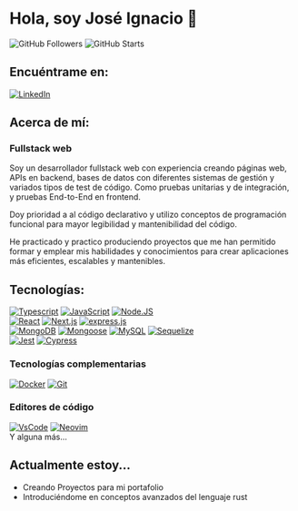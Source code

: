 # Hola, soy José Ignacio 🗿

![GitHub Followers](https://img.shields.io/github/followers/JoseIgnacioGc?style=social)
![GitHub Starts](https://img.shields.io/github/stars/JoseIgnacioGc?style=social)

## Encuéntrame en:

[![LinkedIn](https://img.shields.io/badge/LinkedIn-José_Ignacio-0077B5?style=for-the-badge&logo=linkedin&logoColor=white&labelColor=101010)](https://www.linkedin.com/in/joseignaciogc/)

<!-- [![Web](https://img.shields.io/badge/<e.g. jose.com>-14a1f0?style=for-the-badge&logo=dev.to&logoColor=white&labelColor=101010)](<e.g. jose.com>) -->

## Acerca de mí:

### Fullstack web

Soy un desarrollador fullstack web con experiencia creando páginas web, APIs en backend, bases de datos con diferentes sistemas de gestión y variados tipos de test de código. Como pruebas unitarias y de integración, y pruebas End-to-End en frontend.

Doy prioridad a al código declarativo y utilizo conceptos de programación funcional para mayor legibilidad y mantenibilidad del código.

He practicado y practico produciendo proyectos que me han permitido formar y emplear mis habilidades y conocimientos para crear aplicaciones más eficientes, escalables y mantenibles.

## Tecnologías:

[![Typescript](https://img.shields.io/badge/Typescript-007acc?style=for-the-badge&logo=typescript&logoColor=white&labelColor=101010)]()
[![JavaScript](https://img.shields.io/badge/JavaScript-F0DB4F?style=for-the-badge&logo=javascript&logoColor=white&labelColor=101010)]()
[![Node.JS](https://img.shields.io/badge/Node.JS-3c873a?style=for-the-badge&logo=node.js&logoColor=white&labelColor=101010)]()
</br>
[![React](https://img.shields.io/badge/React-00d8ff?style=for-the-badge&logo=react&logoColor=white&labelColor=101010)]()
[![Next.js](https://img.shields.io/badge/Next.js-4479A1?style=for-the-badge&logo=Next.js&logoColor=white&labelColor=101010)]()
[![express.js](https://img.shields.io/badge/express.js-4479A1?style=for-the-badge&logo=express&logoColor=white&labelColor=101010)]()
</br>
[![MongoDB](https://img.shields.io/badge/MongoDB-3FA037?style=for-the-badge&logo=mongodb&logoColor=white&labelColor=101010)]()
[![Mongoose](https://img.shields.io/badge/mongoose-3FA037?style=for-the-badge&logo=mongodb&logoColor=white&labelColor=101010)]()
[![MySQL](https://img.shields.io/badge/MySQL-4479A1?style=for-the-badge&logo=mysql&logoColor=white&labelColor=101010)]()
[![Sequelize](https://img.shields.io/badge/sequelize-4479A1?style=for-the-badge&logo=sequelize&logoColor=white&labelColor=101010)]()
</br>
[![Jest](https://img.shields.io/badge/Jest-F0DB4F?style=for-the-badge&logo=jest&logoColor=white&labelColor=101010)]()
[![Cypress](https://img.shields.io/badge/Cypress-5c5c5e?style=for-the-badge&logo=cypress&logoColor=white&labelColor=101010)]()

### Tecnologías complementarias

[![Docker](https://img.shields.io/badge/docker-1d97ee?style=for-the-badge&logo=docker&logoColor=white&labelColor=101010)]()
[![Git](https://img.shields.io/badge/git-f34f29?style=for-the-badge&logo=git&logoColor=white&labelColor=101010)]()

### Editores de código

[![VsCode](https://img.shields.io/badge/VSCode-3FA037?style=for-the-badge&logo=visualstudiocode&logoColor=white&labelColor=101010)]()
[![Neovim](https://img.shields.io/badge/neovim-3FA037?style=for-the-badge&logo=neovim&logoColor=white&labelColor=101010)]()
</br>
Y alguna más...

## Actualmente estoy...

- Creando Proyectos para mi portafolio
- Introduciéndome en conceptos avanzados del lenguaje rust
